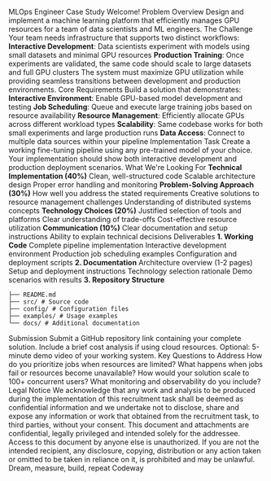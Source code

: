 MLOps Engineer
Case Study
Welcome!
Problem Overview
Design and implement a machine learning platform that efficiently manages GPU
resources for a team of data scientists and ML engineers.
The Challenge
Your team needs infrastructure that supports two distinct workflows:
**Interactive Development**: Data scientists experiment with models using small
datasets and minimal GPU resources
**Production Training**: Once experiments are validated, the same code should scale
to large datasets and full GPU clusters
The system must maximize GPU utilization while providing seamless transitions
between development and production environments.
Core Requirements
Build a solution that demonstrates:
**Interactive Environment**: Enable GPU-based model development and testing
**Job Scheduling**: Queue and execute large training jobs based on resource
availability
**Resource Management**: Efficiently allocate GPUs across different workload types
**Scalability**: Same codebase works for both small experiments and large
production runs
**Data Access**: Connect to multiple data sources within your pipeline
Implementation Task
Create a working fine-tuning pipeline using any pre-trained model of your choice.
Your implementation should show both interactive development and production
deployment scenarios.
What We're Looking For
**Technical Implementation (40%)**
Clean, well-structured code
Scalable architecture design
Proper error handling and monitoring
**Problem-Solving Approach (30%)**
How well you address the stated requirements
Creative solutions to resource management challenges
Understanding of distributed systems concepts
**Technology Choices (20%)**
Justified selection of tools and platforms
Clear understanding of trade-offs
Cost-effective resource utilization
**Communication (10%)**
Clear documentation and setup instructions
Ability to explain technical decisions
Deliverables
**1. Working Code**
Complete pipeline implementation
Interactive development environment
Production job scheduling examples
Configuration and deployment scripts
**2. Documentation**
Architecture overview (1-2 pages)
Setup and deployment instructions
Technology selection rationale
Demo scenarios with results
**3. Repository Structure**
```
├── README.md
├── src/ # Source code
├── config/ # Configuration files
├── examples/ # Usage examples
└── docs/ # Additional documentation
```
Submission
Submit a GitHub repository link containing your complete solution. Include a brief cost
analysis if using cloud resources.
Optional: 5-minute demo video of your working system.
Key Questions to Address
How do you prioritize jobs when resources are limited?
What happens when jobs fail or resources become unavailable?
How would your solution scale to 100+ concurrent users?
What monitoring and observability do you include?
Legal Notice
We acknowledge that any work and analysis to be produced during the implementation of
this recruitment task shall be deemed as confidential information and we undertake not to
disclose, share and expose any information or work that obtained from the recruitment task, to
third parties, without your consent. This document and attachments are confidential, legally
privileged and intended solely for the addressee. Access to this document by anyone else is
unauthorized. If you are not the intended recipient, any disclosure, copying, distribution or any
action taken or omitted to be taken in reliance on it, is prohibited and may be unlawful.
Dream, measure, build, repeat
Codeway